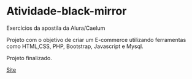 # Atividade-black-mirror
Exercícios da apostila da Alura/Caelum

Projeto com o objetivo de criar um E-commerce utilizando ferramentas
como HTML,CSS, PHP, Bootstrap, Javascript e Mysql.

Projeto finalizado.

<a href="mirrorfashion.comercial.ws"/>Site</a>
